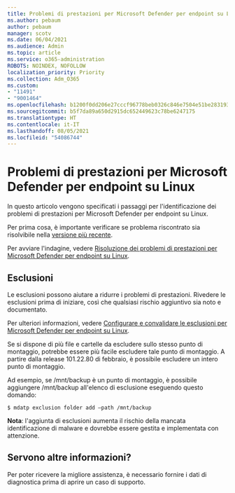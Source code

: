 ```yaml
---
title: Problemi di prestazioni per Microsoft Defender per endpoint su Linux
ms.author: pebaum
author: pebaum
manager: scotv
ms.date: 06/04/2021
ms.audience: Admin
ms.topic: article
ms.service: o365-administration
ROBOTS: NOINDEX, NOFOLLOW
localization_priority: Priority
ms.collection: Adm_O365
ms.custom:
- "11491"
- "9001464"
ms.openlocfilehash: b1200f0dd206e27cccf96778beb0326c846e7504e51be283193b2630edfb4509
ms.sourcegitcommit: b5f7da89a650d2915dc652449623c78be6247175
ms.translationtype: HT
ms.contentlocale: it-IT
ms.lasthandoff: 08/05/2021
ms.locfileid: "54086744"
---
```

# <a name="performance-issues-for-microsoft-defender-for-endpoint-on-linux"></a>Problemi di prestazioni per Microsoft Defender per endpoint su Linux

In questo articolo vengono specificati i passaggi per l'identificazione dei problemi di prestazioni per Microsoft Defender per endpoint su Linux.

Per prima cosa, è importante verificare se problema riscontrato sia risolvibile nella [versione più recente](/microsoft-365/security/defender-endpoint/linux-whatsnew). 

Per avviare l'indagine, vedere [Risoluzione dei problemi di prestazioni per Microsoft Defender per endpoint su Linux](/microsoft-365/security/defender-endpoint/linux-support-perf).

## <a name="exclusions"></a>Esclusioni

Le esclusioni possono aiutare a ridurre i problemi di prestazioni. Rivedere le esclusioni prima di iniziare, così che qualsiasi rischio aggiuntivo sia noto e documentato.

Per ulteriori informazioni, vedere [Configurare e convalidare le esclusioni per Microsoft Defender per endpoint su Linux](/microsoft-365/security/defender-endpoint/linux-exclusions).

Se si dispone di più file e cartelle da escludere sullo stesso punto di montaggio, potrebbe essere più facile escludere tale punto di montaggio. A partire dalla release 101.22.80 di febbraio, è possibile escludere un intero punto di montaggio.

Ad esempio, se /mnt/backup è un punto di montaggio, è possibile aggiungere /mnt/backup all'elenco di esclusione eseguendo questo domando:

`$ mdatp exclusion folder add –path /mnt/backup`

**Nota**: l'aggiunta di esclusioni aumenta il rischio della mancata identificazione di malware e dovrebbe essere gestita e implementata con attenzione.

## <a name="need-help"></a>Servono altre informazioni?

Per poter ricevere la migliore assistenza, è necessario fornire i dati di diagnostica prima di aprire un caso di supporto.

